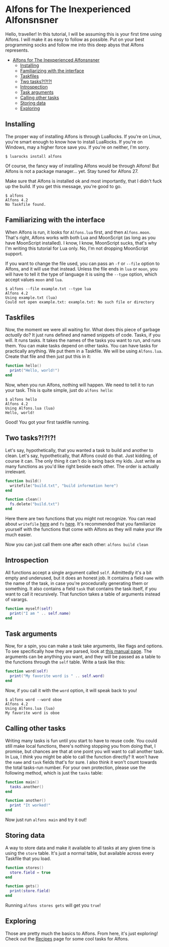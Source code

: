 # Alfons for The Inexperienced Alfonsnsner

Hello, traveller! In this tutorial, I will be assuming this is your first time using Alfons. I will make it as easy to follow as possible. Put on your best programming socks and follow me into this deep abyss that Alfons represents.

- [Alfons for The Inexperienced Alfonsnsner](#alfons-for-the-inexperienced-alfonsnsner)
  - [Installing](#installing)
  - [Familiarizing with the interface](#familiarizing-with-the-interface)
  - [Taskfiles](#taskfiles)
  - [Two tasks?!?!?!](#two-tasks)
  - [Introspection](#introspection)
  - [Task arguments](#task-arguments)
  - [Calling other tasks](#calling-other-tasks)
  - [Storing data](#storing-data)
  - [Exploring](#exploring)

## Installing

The proper way of installing Alfons is through LuaRocks. If you're on Linux, you're smart enough to know how to install LuaRocks. If you're on Windows, may a higher force save you. If you're on neither, I'm sorry.

```
$ luarocks install alfons
```

Of course, the fancy way of installing Alfons would be through Alfons! But Alfons is not a package manager... yet. Stay tuned for Alfons 27.

Make sure that Alfons is installed ok and most importantly, that I didn't fuck up the build. If you get this message, you're good to go.

```
$ alfons
Alfons 4.2
No Taskfile found.
```

## Familiarizing with the interface

When Alfons is run, it looks for `Alfons.lua` first, and then `Alfons.moon`. That's right, Alfons works with both Lua and MoonScript (as long as you have MoonScript installed). I know, I know, MoonScript sucks, that's why I'm writing this tutorial for Lua only. No, I'm not dropping MoonScript support.

If you want to change the file used, you can pass an `-f` or `--file` option to Alfons, and it will use that instead. Unless the file ends in `lua` or `moon`, you will have to tell it the type of language it is using the `--type` option, which accept values `moon` and `lua`.

```
$ alfons --file example.txt --type lua
Alfons 4.2
Using example.txt (lua)
Could not open example.txt: example.txt: No such file or directory
```

## Taskfiles

Now, the moment we were all waiting for. What does this piece of garbage *actually* do? It just runs defined and named snippets of code. Tasks, if you will. It runs tasks. It takes the names of the tasks you want to run, and runs them. You can make tasks depend on other tasks. You can have tasks for practically anything. We put them in a Taskfile. We will be using `Alfons.lua`. Create that file and then just put this in it:

```lua
function hello()
  print("Hello, world!")
end
```

Now, when you run Alfons, nothing will happen. We need to tell it to run your task. This is quite simple, just do `alfons hello`:

```
$ alfons hello
Alfons 4.2
Using Alfons.lua (lua)
Hello, world!
```

Good! You got your first taskfile running.

## Two tasks?!?!?!

Let's say, hypothetically, that you wanted a task to build and another to clean. Let's say, hypothetically, that Alfons could do that. Just kidding, of course it can. The only thing it can't do is bring back my kids. Just write as many functions as you'd like right beside each other. The order is actually irrelevant.

```lua
function build()
  writefile("build.txt", "build information here")
end

function clean()
  fs.delete("build.txt")
end
```

Here there are two functions that you might not recognize. You can read about `writefile` [here](provide.md#writefile) and `fs` [here](https://github.com/daelvn/filekit). It's recommended that you familiarize yourself with the functions that come with Alfons as they will make your life much easier.

Now you can just call them one after each other: `alfons build clean`

## Introspection

All functions accept a single argument called `self`. Admittedly it's a bit empty and underused, but it does an honest job. It contains a field `name` with the name of the task, in case you're procedurally generating them or something. It also contains a field `task` that contains the task itself, if you want to call it recursively. That function takes a table of arguments instead of varargs.

```lua
function myself(self)
  print("I am " .. self.name)
end
```

## Task arguments

Now, for a spin, you can make a task take arguments, like flags and options. To see specifically how they are parsed, look at [this manual page](arguments.md). The arguments can be anything you want, and they will be passed as a table to the functions through the `self` table. Write a task like this:

```lua
function word(self)
  print("My favorite word is " .. self.word)
end
```

Now, if you call it with the `word` option, it will speak back to you!

```
$ alfons word --word oboe
Alfons 4.2
Using Alfons.lua (lua)
My favorite word is oboe
```

## Calling other tasks

Writing many tasks is fun until you start to have to reuse code. You could still make local functions, there's nothing stopping you from doing that, I promise, but chances are that at one point you will want to call another task. In Lua, I *think* you might be able to call the function directly? It won't have the `name` and `task` fields that's for sure. I also think it won't count towards the total tasks-run number. For your own protection, please use the following method, which is just the `tasks` table:

```lua
function main()
  tasks.another()
end

function another()
  print "It worked!"
end
```

Now just run `alfons main` and try it out!

## Storing data

A way to store data and make it available to all tasks at any given time is using the `store` table. It's just a normal table, but available across every Taskfile that you load.

```lua
function stores()
  store.field = true
end

function gets()
  print(store.field)
end
```

Running `alfons stores gets` will get you `true`!

## Exploring

Those are pretty much the basics to Alfons. From here, it's just exploring! Check out the [Recipes](recipes.md) page for some cool tasks for Alfons.